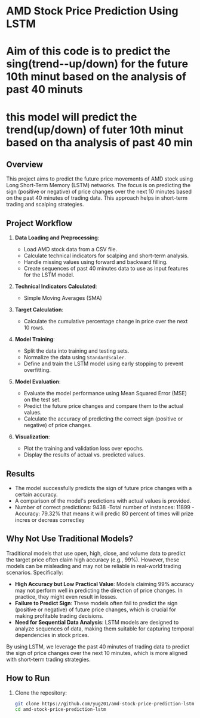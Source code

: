 
# AMD Stock Price Prediction Using LSTM

# Aim of this code is to predict the sing(trend--up/down) for the future 10th minut based on the analysis of past 40 minuts
# this model will predict the trend(up/down) of futer 10th minut based on tha analysis of past 40 min

## Overview

This project aims to predict the future price movements of AMD stock using Long Short-Term Memory (LSTM) networks. The focus is on predicting the sign (positive or negative) of price changes over the next 10 minutes based on the past 40 minutes of trading data. This approach helps in short-term trading and scalping strategies.

## Project Workflow

1. **Data Loading and Preprocessing**:
   - Load AMD stock data from a CSV file.
   - Calculate technical indicators for scalping and short-term analysis.
   - Handle missing values using forward and backward filling.
   - Create sequences of past 40 minutes data to use as input features for the LSTM model.

2. **Technical Indicators Calculated**:
   - Simple Moving Averages (SMA)

3. **Target Calculation**:
   - Calculate the cumulative percentage change in price over the next 10 rows.

4. **Model Training**:
   - Split the data into training and testing sets.
   - Normalize the data using `StandardScaler`.
   - Define and train the LSTM model using early stopping to prevent overfitting.

5. **Model Evaluation**:
   - Evaluate the model performance using Mean Squared Error (MSE) on the test set.
   - Predict the future price changes and compare them to the actual values.
   - Calculate the accuracy of predicting the correct sign (positive or negative) of price changes.

6. **Visualization**:
   - Plot the training and validation loss over epochs.
   - Display the results of actual vs. predicted values.

## Results

- The model successfully predicts the sign of future price changes with a certain accuracy.
- A comparison of the model's predictions with actual values is provided.
- Number of correct predictions: 9438
-Total number of instances: 11899
-Accuracy: 79.32% that means  it will predic  80 percent of times  will prize  incres or decreas correctley 
## Why Not Use Traditional Models?

Traditional models that use open, high, close, and volume data to predict the target price often claim high accuracy (e.g., 99%). However, these models can be misleading and may not be reliable in real-world trading scenarios. Specifically:

- **High Accuracy but Low Practical Value**: Models claiming 99% accuracy may not perform well in predicting the direction of price changes. In practice, they might even result in losses.
- **Failure to Predict Sign**: These models often fail to predict the sign (positive or negative) of future price changes, which is crucial for making profitable trading decisions.
- **Need for Sequential Data Analysis**: LSTM models are designed to analyze sequences of data, making them suitable for capturing temporal dependencies in stock prices.

By using LSTM, we leverage the past 40 minutes of trading data to predict the sign of price changes over the next 10 minutes, which is more aligned with short-term trading strategies.

## How to Run

1. Clone the repository:
   ```bash
   git clone https://github.com/yug201/amd-stock-price-prediction-lstm.git
   cd amd-stock-price-prediction-lstm
